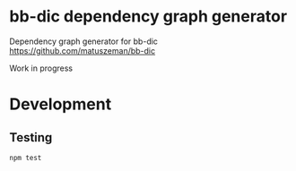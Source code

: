 # bb-dic dependency graph generator

Dependency graph generator for bb-dic  
https://github.com/matuszeman/bb-dic

Work in progress

# Development

## Testing

```
npm test
```
